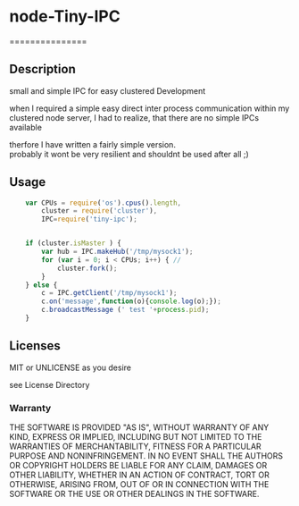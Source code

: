 # node-Tiny-IPC
===============
## Description
small  and simple IPC for easy clustered Development 

when I required a simple easy direct inter process communication 
within my clustered node server, I had to realize, 
that there are no simple IPCs available 

therfore I have written a fairly simple version.  
probably it wont be very resilient and shouldnt be used after all ;)

## Usage

```js
	var CPUs = require('os').cpus().length,
		cluster = require('cluster'),
		IPC=require('tiny-ipc');


	if (cluster.isMaster ) {
		var hub = IPC.makeHub('/tmp/mysock1');
		for (var i = 0; i < CPUs; i++) { //
			cluster.fork();
		}   
	} else {
		c = IPC.getClient('/tmp/mysock1');
		c.on('message',function(o){console.log(o);});
		c.broadcastMessage (' test '+process.pid);
	}
```



## Licenses
MIT or UNLICENSE as you desire

see License Directory 

### Warranty 
THE SOFTWARE IS PROVIDED "AS IS", WITHOUT WARRANTY OF ANY KIND, EXPRESS OR
IMPLIED, INCLUDING BUT NOT LIMITED TO THE WARRANTIES OF MERCHANTABILITY,
FITNESS FOR A PARTICULAR PURPOSE AND NONINFRINGEMENT. IN NO EVENT SHALL THE
AUTHORS OR COPYRIGHT HOLDERS BE LIABLE FOR ANY CLAIM, DAMAGES OR OTHER
LIABILITY, WHETHER IN AN ACTION OF CONTRACT, TORT OR OTHERWISE, ARISING FROM,
OUT OF OR IN CONNECTION WITH THE SOFTWARE OR THE USE OR OTHER DEALINGS IN THE
SOFTWARE.

